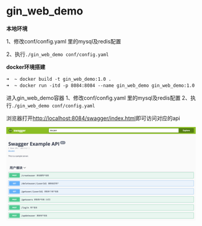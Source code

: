# gin_web_demo

**本地环境**

1、修改conf/config.yaml 里的mysql及redis配置

2、执行`./gin_web_demo conf/config.yaml`



**docker环境搭建**

```dockerfile
➜  ~ docker build -t gin_web_demo:1.0 .
➜  ~ docker run -itd -p 8084:8084 --name gin_web_demo gin_web_demo:1.0
```

进入gin_web_demo容器
1、修改conf/config.yaml 里的mysql及redis配置
2、执行`./gin_web_demo conf/config.yaml`



浏览器打开[http://localhost:8084/swagger/index.html](http://localhost:8084/swagger/index.html)即可访问对应的api

![swagger-api](./static/images/swagger-api.png)
